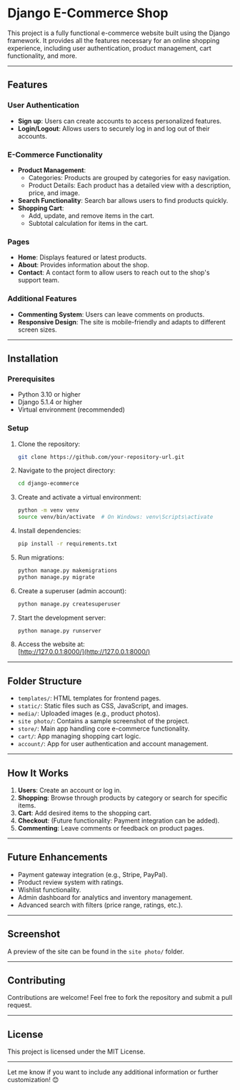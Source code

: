 # Django E-Commerce Shop  

This project is a fully functional e-commerce website built using the Django framework. It provides all the features necessary for an online shopping experience, including user authentication, product management, cart functionality, and more.  

---

## Features  

### User Authentication  
- **Sign up**: Users can create accounts to access personalized features.  
- **Login/Logout**: Allows users to securely log in and log out of their accounts.  

### E-Commerce Functionality  
- **Product Management**:  
  - Categories: Products are grouped by categories for easy navigation.  
  - Product Details: Each product has a detailed view with a description, price, and image.  
- **Search Functionality**: Search bar allows users to find products quickly.  
- **Shopping Cart**:  
  - Add, update, and remove items in the cart.  
  - Subtotal calculation for items in the cart.  

### Pages  
- **Home**: Displays featured or latest products.  
- **About**: Provides information about the shop.  
- **Contact**: A contact form to allow users to reach out to the shop's support team.  

### Additional Features  
- **Commenting System**: Users can leave comments on products.  
- **Responsive Design**: The site is mobile-friendly and adapts to different screen sizes.  

---

## Installation  

### Prerequisites  
- Python 3.10 or higher  
- Django 5.1.4 or higher  
- Virtual environment (recommended)  

### Setup  

1. Clone the repository:  
   ```bash  
   git clone https://github.com/your-repository-url.git  
   ```  

2. Navigate to the project directory:  
   ```bash  
   cd django-ecommerce  
   ```  

3. Create and activate a virtual environment:  
   ```bash  
   python -m venv venv  
   source venv/bin/activate  # On Windows: venv\Scripts\activate  
   ```  

4. Install dependencies:  
   ```bash  
   pip install -r requirements.txt  
   ```  

5. Run migrations:  
   ```bash  
   python manage.py makemigrations  
   python manage.py migrate  
   ```  

6. Create a superuser (admin account):  
   ```bash  
   python manage.py createsuperuser  
   ```  

7. Start the development server:  
   ```bash  
   python manage.py runserver  
   ```  

8. Access the website at:  
   [http://127.0.0.1:8000/](http://127.0.0.1:8000/)  

---

## Folder Structure  

- `templates/`: HTML templates for frontend pages.  
- `static/`: Static files such as CSS, JavaScript, and images.  
- `media/`: Uploaded images (e.g., product photos).  
- `site photo/`: Contains a sample screenshot of the project.  
- `store/`: Main app handling core e-commerce functionality.  
- `cart/`: App managing shopping cart logic.  
- `account/`: App for user authentication and account management.  

---

## How It Works  

1. **Users**: Create an account or log in.  
2. **Shopping**: Browse through products by category or search for specific items.  
3. **Cart**: Add desired items to the shopping cart.  
4. **Checkout**: (Future functionality: Payment integration can be added).  
5. **Commenting**: Leave comments or feedback on product pages.  

---

## Future Enhancements  

- Payment gateway integration (e.g., Stripe, PayPal).  
- Product review system with ratings.  
- Wishlist functionality.  
- Admin dashboard for analytics and inventory management.  
- Advanced search with filters (price range, ratings, etc.).  

---

## Screenshot  

A preview of the site can be found in the `site photo/` folder.  

---

## Contributing  

Contributions are welcome! Feel free to fork the repository and submit a pull request.  

---

## License  

This project is licensed under the MIT License.  

---

Let me know if you want to include any additional information or further customization! 😊
